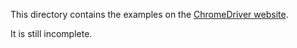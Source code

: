 This directory contains the examples on the
[ChromeDriver website](https://chromedriver.chromium.org).

It is still incomplete.
